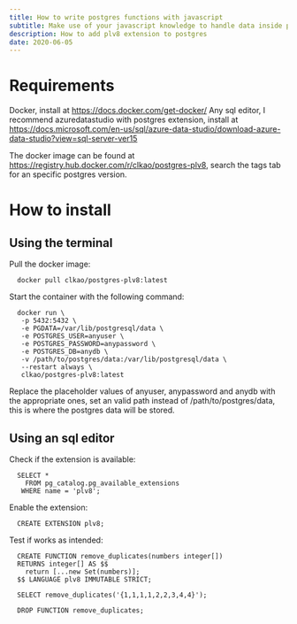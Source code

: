 ```yaml
---
title: How to write postgres functions with javascript
subtitle: Make use of your javascript knowledge to handle data inside postgres database
description: How to add plv8 extension to postgres
date: 2020-06-05
---
```


# Requirements

Docker, install at https://docs.docker.com/get-docker/
Any sql editor, I recommend azuredatastudio with postgres extension, install at https://docs.microsoft.com/en-us/sql/azure-data-studio/download-azure-data-studio?view=sql-server-ver15

The docker image can be found at https://registry.hub.docker.com/r/clkao/postgres-plv8, search the tags tab for an specific postgres version.

# How to install

## Using the terminal

Pull the docker image:

      docker pull clkao/postgres-plv8:latest

Start the container with the following command:

      docker run \
       -p 5432:5432 \
       -e PGDATA=/var/lib/postgresql/data \
       -e POSTGRES_USER=anyuser \
       -e POSTGRES_PASSWORD=anypassword \
       -e POSTGRES_DB=anydb \
       -v /path/to/postgres/data:/var/lib/postgresql/data \
       --restart always \
       clkao/postgres-plv8:latest

Replace the placeholder values of anyuser, anypassword and anydb with the appropriate ones, set an valid path instead of /path/to/postgres/data, this is where the postgres data will be stored.

## Using an sql editor

Check if the extension is available:

      SELECT *
        FROM pg_catalog.pg_available_extensions
       WHERE name = 'plv8';

Enable the extension:

      CREATE EXTENSION plv8;

Test if works as intended:

      CREATE FUNCTION remove_duplicates(numbers integer[])
      RETURNS integer[] AS $$
        return [...new Set(numbers)];
      $$ LANGUAGE plv8 IMMUTABLE STRICT;

      SELECT remove_duplicates('{1,1,1,1,2,2,3,4,4}');

      DROP FUNCTION remove_duplicates;
